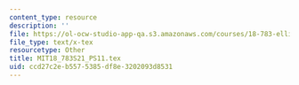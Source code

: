 ```yaml
---
content_type: resource
description: ''
file: https://ol-ocw-studio-app-qa.s3.amazonaws.com/courses/18-783-elliptic-curves-spring-2021/ccd27c2eb5575385df8e3202093d8531_MIT18_783S21_PS11.tex
file_type: text/x-tex
resourcetype: Other
title: MIT18_783S21_PS11.tex
uid: ccd27c2e-b557-5385-df8e-3202093d8531
---
```

